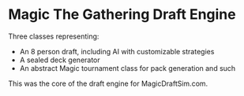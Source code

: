 Magic The Gathering Draft Engine
=============
Three classes representing:
 - An 8 person draft, including AI with customizable strategies
 - A sealed deck generator
 - An abstract Magic tournament class for pack generation and such

This was the core of the draft engine for MagicDraftSim.com.
